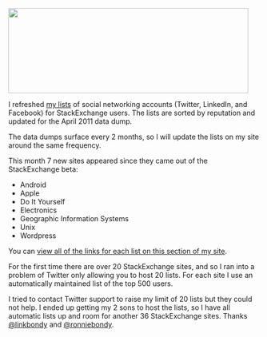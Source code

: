 <img src='http://www.brianbondy.com/static/img/blogpost_107/socialIcons.png' width='480' height='170'>

I refreshed [my lists][1] of social networking accounts (Twitter, LinkedIn, and Facebook) for StackExchange users.  The lists are sorted by reputation and updated for the April 2011 data dump.

The data dumps surface every 2 months, so I will update the lists on my site around the same frequency.

This month 7 new sites appeared since they came out of the StackExchange beta:

- Android
- Apple
- Do It Yourself
- Electronics
- Geographic Information Systems
- Unix
- Wordpress

You can [view all of the links for each list on this section of my site][1].

For the first time there are over 20 StackExchange sites, and so I ran into a problem of Twitter only allowing you to host 20 lists.  For each site I use an automatically maintained list of the top 500 users.  

I tried to contact Twitter support to raise my limit of 20 lists but they could not help.  I ended up getting my 2 sons to host the lists, so I have all automatic lists up and room for another 36 StackExchange sites.  Thanks [@linkbondy][2] and [@ronniebondy][3].

[1]: http://www.brianbondy.com/stackexchange/
[2]: http://www.twitter.com/linkbondy
[3]: http://www.twitter.com/ronniebondy


